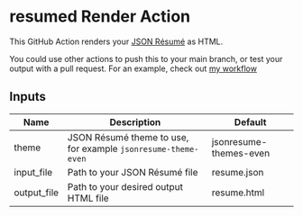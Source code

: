 # resumed Render Action

This GitHub Action renders your [JSON Résumé](https://jsonresume.org/) as HTML.

You could use other actions to push this to your main branch, or test your output with a pull request. For an example, check out [my workflow](https://github.com/chessmango/remount.ro/blob/main/.github/workflows/resume-build.yml)

## Inputs

| Name        | Description                                                   | Default                |
|-------------|---------------------------------------------------------------|------------------------|
| theme       | JSON Résumé theme to use, for example `jsonresume-theme-even` | jsonresume-themes-even |
| input_file  | Path to your JSON Résumé file                                 | resume.json            |
| output_file | Path to your desired output HTML file                         | resume.html            |
